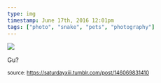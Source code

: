 ```yaml
---
type: img
timestamp: June 17th, 2016 12:01pm
tags: ["photo", "snake", "pets", "photography"]
---
```

<img src="https://saturdayxiii.github.io/media/146069831410.jpg"/>

Gu?
 
  
<small>source: https://saturdayxiii.tumblr.com/post/146069831410</small>